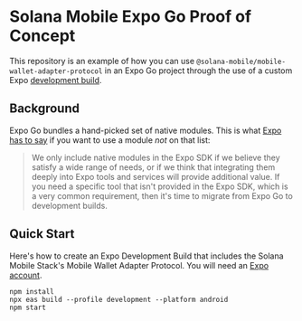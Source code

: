 # Solana Mobile Expo Go Proof of Concept

This repository is an example of how you can use `@solana-mobile/mobile-wallet-adapter-protocol` in an Expo Go project through the use of a custom Expo [development build](https://docs.expo.dev/development/create-development-builds/).

## Background

Expo Go bundles a hand-picked set of native modules. This is what [Expo has to say](https://github.com/expo/fyi/blob/main/whats-in-the-sdk.md) if you want to use a module _not_ on that list:

> We only include native modules in the Expo SDK if we believe they satisfy a wide range of needs, or if we think that integrating them deeply into Expo tools and services will provide additional value. If you need a specific tool that isn't provided in the Expo SDK, which is a very common requirement, then it's time to migrate from Expo Go to development builds.

## Quick Start

Here's how to create an Expo Development Build that includes the Solana Mobile Stack's Mobile Wallet Adapter Protocol. You will need an [Expo account](https://expo.dev/signup).

```shell
npm install
npx eas build --profile development --platform android
npm start
```
